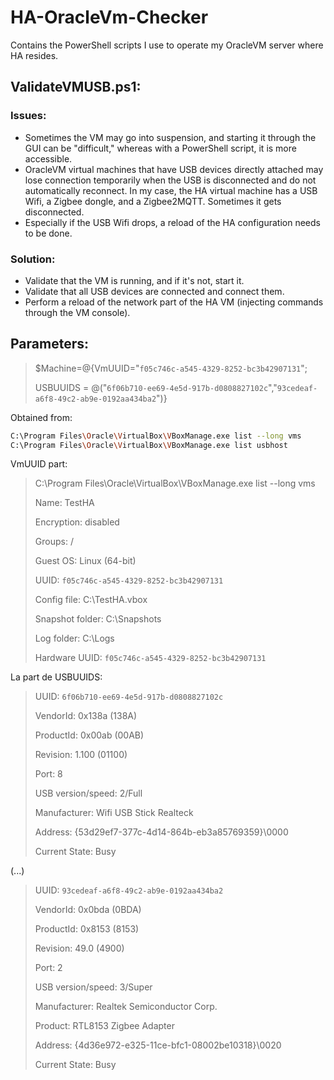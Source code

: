# HA-OracleVm-Checker
Contains the PowerShell scripts I use to operate my OracleVM server where HA resides.
## ValidateVMUSB.ps1:
### Issues:
- Sometimes the VM may go into suspension, and starting it through the GUI can be "difficult," whereas with a PowerShell script, it is more accessible.
- OracleVM virtual machines that have USB devices directly attached may lose connection temporarily when the USB is disconnected and do not automatically reconnect. In my case, the HA virtual machine has a USB Wifi, a Zigbee dongle, and a Zigbee2MQTT. Sometimes it gets disconnected.
- Especially if the USB Wifi drops, a reload of the HA configuration needs to be done.

### Solution:
- Validate that the VM is running, and if it's not, start it.
- Validate that all USB devices are connected and connect them.
- Perform a reload of the network part of the HA VM (injecting commands through the VM console).

## Parameters:
> $Machine=@{VmUUID="`f05c746c-a545-4329-8252-bc3b42907131`";
> 
> USBUUIDS = @("`6f06b710-ee69-4e5d-917b-d0808827102c`","`93cedeaf-a6f8-49c2-ab9e-0192aa434ba2`")}

Obtained from:
```sh
C:\Program Files\Oracle\VirtualBox\VBoxManage.exe list --long vms
C:\Program Files\Oracle\VirtualBox\VBoxManage.exe list usbhost
```

VmUUID part:
>C:\Program Files\Oracle\VirtualBox\VBoxManage.exe list --long vms
>
>Name:                        TestHA
>
>Encryption:     disabled
>
>Groups:                      /
>
>Guest OS:                    Linux (64-bit)
>
>UUID:                        `f05c746c-a545-4329-8252-bc3b42907131`
>
>Config file:                 C:\TestHA.vbox
>
>Snapshot folder:             C:\Snapshots
>
>Log folder:                  C:\Logs
>
>Hardware UUID:               `f05c746c-a545-4329-8252-bc3b42907131`

La part de USBUUIDS:
>UUID:               `6f06b710-ee69-4e5d-917b-d0808827102c`
>
> VendorId:           0x138a (138A)
>
> ProductId:          0x00ab (00AB)
>
> Revision:           1.100 (01100)
>
> Port:               8
>
> USB version/speed:  2/Full
>
> Manufacturer:       Wifi USB Stick Realteck
>
> Address:            {53d29ef7-377c-4d14-864b-eb3a85769359}\0000
>
> Current State:      Busy

(...)
>UUID:               `93cedeaf-a6f8-49c2-ab9e-0192aa434ba2`
>
> VendorId:           0x0bda (0BDA)
>
> ProductId:          0x8153 (8153)
>
> Revision:           49.0 (4900)
>
> Port:               2
>
> USB version/speed:  3/Super
>
> Manufacturer:       Realtek Semiconductor Corp.
>
> Product:            RTL8153 Zigbee Adapter
>
> Address:            {4d36e972-e325-11ce-bfc1-08002be10318}\0020
>
> Current State:      Busy
